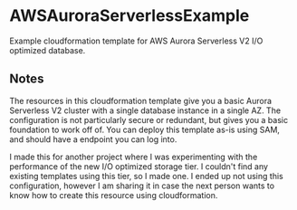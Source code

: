 # AWSAuroraServerlessExample
Example cloudformation template for AWS Aurora Serverless V2 I/O optimized database.

## Notes
The resources in this cloudformation template give you a basic Aurora Serverless V2 cluster with a single database instance in a single AZ. The configuration is not particularly secure or redundant, but gives you a basic foundation to work off of. You can deploy this template as-is using SAM, and should have a endpoint you can log into. 

I made this for another project where I was experimenting with the performance of the new I/O optimized storage tier. I couldn't find any existing templates using this tier, so I made one. I ended up not using this configuration, however I am sharing it in case the next person wants to know how to create this resource using cloudformation.
